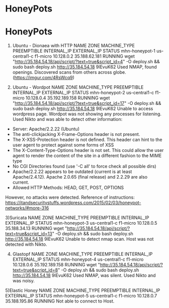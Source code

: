 # HoneyPots
# HoneyPots


1) Ubuntu - Dionaea with HTTP
NAME            ZONE           MACHINE_TYPE  PREEMPTIBLE  INTERNAL_IP  EXTERNAL_IP    STATUS
mhn-honeypot-1  us-central1-c  f1-micro                   10.128.0.2   35.188.62.181  RUNNING
wget "http://35.184.54.18/api/script/?text=true&script_id=4" -O deploy.sh && sudo bash deploy.sh http://35.184.54.18 9lEvuK62
Used NMAP, found openings.
Discovered scans from others across globe.
(https://imgur.com/4RsWcq9)

2) Ubuntu - Wordpot
NAME            ZONE           MACHINE_TYPE  PREEMPTIBLE  INTERNAL_IP  EXTERNAL_IP     STATUS
mhn-honeypot-2  us-central1-c  f1-micro                   10.128.0.4   35.192.189.158  RUNNING
wget "http://35.184.54.18/api/script/?text=true&script_id=17" -O deploy.sh && sudo bash deploy.sh http://35.184.54.18 9lEvuK62
Unable to access wordpress page.
Wordpot was not showing any processes for listening. Used Nikto and was able to detect other information:

+ Server: Apache/2.2.22 (Ubuntu)
+ The anti-clickjacking X-Frame-Options header is not present.
+ The X-XSS-Protection header is not defined. This header can hint to the user agent to protect against some forms of XSS
+ The X-Content-Type-Options header is not set. This could allow the user agent to render the content of the site in a different fashion to the MIME type
+ No CGI Directories found (use '-C all' to force check all possible dirs)
+ Apache/2.2.22 appears to be outdated (current is at least Apache/2.4.12). Apache 2.0.65 (final release) and 2.2.29 are also current.
+ Allowed HTTP Methods: HEAD, GET, POST, OPTIONS 

However, no attacks were detected.
Reference of instructions: https://itandsecuritystuffs.wordpress.com/2015/02/03/honeypot-networks/#more-316

3)Suricata
NAME            ZONE           MACHINE_TYPE  PREEMPTIBLE  INTERNAL_IP  EXTERNAL_IP   STATUS
mhn-honeypot-3  us-central1-c  f1-micro                   10.128.0.5   35.188.34.13  RUNNING
wget "http://35.184.54.18/api/script/?text=true&script_id=13" -O deploy.sh && sudo bash deploy.sh http://35.184.54.18 9lEvuK62
Unable to detect nmap scan. Host was not detected with Nikto.

4) Glastopf
NAME            ZONE           MACHINE_TYPE  PREEMPTIBLE  INTERNAL_IP  EXTERNAL_IP     STATUS
mhn-honeypot-4  us-central1-c  f1-micro                   10.128.0.6   35.192.189.158  RUNNING
wget "http://35.184.54.18/api/script/?text=true&script_id=8" -O deploy.sh && sudo bash deploy.sh http://35.184.54.18 9lEvuK62
Used NMAP, was silent. Used Nikto and was noisy.


5)Elastic Honey
NAME            ZONE           MACHINE_TYPE  PREEMPTIBLE  INTERNAL_IP  EXTERNAL_IP    STATUS
mhn-honeypot-5  us-central1-c  f1-micro                   10.128.0.7   35.188.195.86  RUNNING
Not able to connect to Host.
